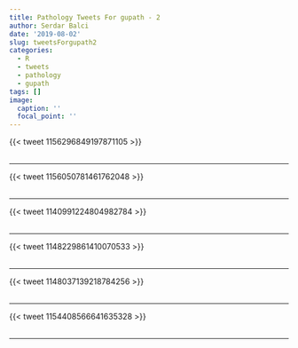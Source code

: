 ```yaml
---
title: Pathology Tweets For gupath - 2
author: Serdar Balci
date: '2019-08-02'
slug: tweetsForgupath2
categories:
  - R
  - tweets
  - pathology
  - gupath
tags: []
image:
  caption: ''
  focal_point: ''
---
```



{{< tweet 1156296849197871105 >}}
<br>
<br>
<hr>
{{< tweet 1156050781461762048 >}}
<br>
<br>
<hr>
{{< tweet 1140991224804982784 >}}
<br>
<br>
<hr>
{{< tweet 1148229861410070533 >}}
<br>
<br>
<hr>
{{< tweet 1148037139218784256 >}}
<br>
<br>
<hr>
{{< tweet 1154408566641635328 >}}
<br>
<br>
<hr>
